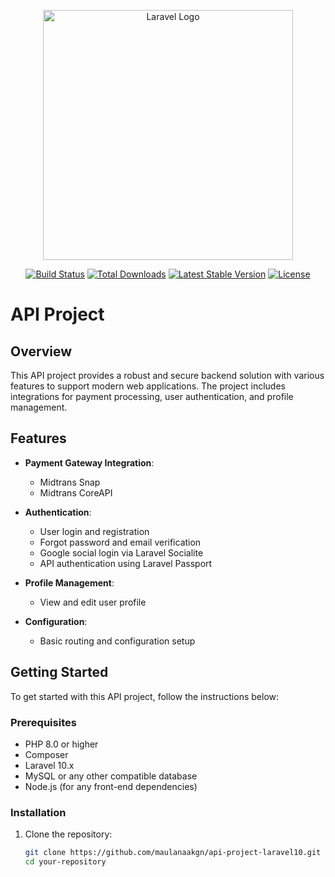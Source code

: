 <p align="center"><a href="https://laravel.com" target="_blank"><img src="https://raw.githubusercontent.com/laravel/art/master/logo-lockup/5%20SVG/2%20CMYK/1%20Full%20Color/laravel-logolockup-cmyk-red.svg" width="400" alt="Laravel Logo"></a></p>

<p align="center">
<a href="https://github.com/laravel/framework/actions"><img src="https://github.com/laravel/framework/workflows/tests/badge.svg" alt="Build Status"></a>
<a href="https://packagist.org/packages/laravel/framework"><img src="https://img.shields.io/packagist/dt/laravel/framework" alt="Total Downloads"></a>
<a href="https://packagist.org/packages/laravel/framework"><img src="https://img.shields.io/packagist/v/laravel/framework" alt="Latest Stable Version"></a>
<a href="https://packagist.org/packages/laravel/framework"><img src="https://img.shields.io/packagist/l/laravel/framework" alt="License"></a>
</p>

# API Project

## Overview

This API project provides a robust and secure backend solution with various features to support modern web applications. The project includes integrations for payment processing, user authentication, and profile management.

## Features

- **Payment Gateway Integration**:
  - Midtrans Snap
  - Midtrans CoreAPI

- **Authentication**:
  - User login and registration
  - Forgot password and email verification
  - Google social login via Laravel Socialite
  - API authentication using Laravel Passport

- **Profile Management**:
  - View and edit user profile

- **Configuration**:
  - Basic routing and configuration setup

## Getting Started

To get started with this API project, follow the instructions below:

### Prerequisites

- PHP 8.0 or higher
- Composer
- Laravel 10.x
- MySQL or any other compatible database
- Node.js (for any front-end dependencies)

### Installation

1. Clone the repository:
   ```bash
   git clone https://github.com/maulanaakgn/api-project-laravel10.git
   cd your-repository

